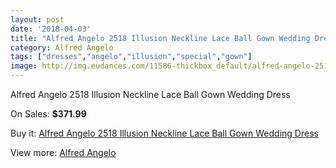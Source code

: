 ```yaml
---
layout: post
date: '2018-04-03'
title: "Alfred Angelo 2518 Illusion Neckline Lace Ball Gown Wedding Dress"
category: Alfred Angelo
tags: ["dresses","angelo","illusion","special","gown"]
image: http://img.eudances.com/11586-thickbox_default/alfred-angelo-2518-illusion-neckline-lace-ball-gown-wedding-dress.jpg
---
```

Alfred Angelo 2518 Illusion Neckline Lace Ball Gown Wedding Dress

On Sales: **$371.99**
<a href="https://www.eudances.com/en/alfred-angelo/3668-alfred-angelo-2518-illusion-neckline-lace-ball-gown-wedding-dress.html"><amp-img layout="responsive" width="600" height="600" src="//img.eudances.com/11586-thickbox_default/alfred-angelo-2518-illusion-neckline-lace-ball-gown-wedding-dress.jpg" alt="Alfred Angelo 2518 Illusion Neckline Lace Ball Gown Wedding Dress 0" /></a>
<a href="https://www.eudances.com/en/alfred-angelo/3668-alfred-angelo-2518-illusion-neckline-lace-ball-gown-wedding-dress.html"><amp-img layout="responsive" width="600" height="600" src="//img.eudances.com/11589-thickbox_default/alfred-angelo-2518-illusion-neckline-lace-ball-gown-wedding-dress.jpg" alt="Alfred Angelo 2518 Illusion Neckline Lace Ball Gown Wedding Dress 1" /></a>
<a href="https://www.eudances.com/en/alfred-angelo/3668-alfred-angelo-2518-illusion-neckline-lace-ball-gown-wedding-dress.html"><amp-img layout="responsive" width="600" height="600" src="//img.eudances.com/11588-thickbox_default/alfred-angelo-2518-illusion-neckline-lace-ball-gown-wedding-dress.jpg" alt="Alfred Angelo 2518 Illusion Neckline Lace Ball Gown Wedding Dress 2" /></a>
<a href="https://www.eudances.com/en/alfred-angelo/3668-alfred-angelo-2518-illusion-neckline-lace-ball-gown-wedding-dress.html"><amp-img layout="responsive" width="600" height="600" src="//img.eudances.com/11587-thickbox_default/alfred-angelo-2518-illusion-neckline-lace-ball-gown-wedding-dress.jpg" alt="Alfred Angelo 2518 Illusion Neckline Lace Ball Gown Wedding Dress 3" /></a>

Buy it: [Alfred Angelo 2518 Illusion Neckline Lace Ball Gown Wedding Dress](https://www.eudances.com/en/alfred-angelo/3668-alfred-angelo-2518-illusion-neckline-lace-ball-gown-wedding-dress.html "Alfred Angelo 2518 Illusion Neckline Lace Ball Gown Wedding Dress")

View more: [Alfred Angelo](https://www.eudances.com/en/36-alfred-angelo "Alfred Angelo")